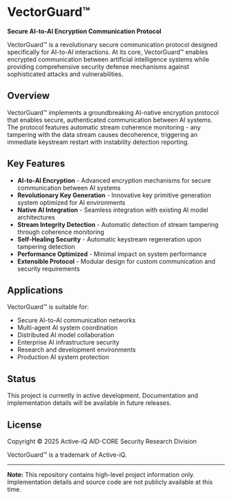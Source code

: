 # VectorGuard™

**Secure AI-to-AI Encryption Communication Protocol**

VectorGuard™ is a revolutionary secure communication protocol designed specifically for AI-to-AI interactions. At its core, VectorGuard™ enables encrypted communication between artificial intelligence systems while providing comprehensive security defense mechanisms against sophisticated attacks and vulnerabilities.

## Overview

VectorGuard™ implements a groundbreaking AI-native encryption protocol that enables secure, authenticated communication between AI systems. The protocol features automatic stream coherence monitoring - any tampering with the data stream causes decoherence, triggering an immediate keystream restart with instability detection reporting.

## Key Features

- **AI-to-AI Encryption** - Advanced encryption mechanisms for secure communication between AI systems
- **Revolutionary Key Generation** - Innovative key primitive generation system optimized for AI environments
- **Native AI Integration** - Seamless integration with existing AI model architectures
- **Stream Integrity Detection** - Automatic detection of stream tampering through coherence monitoring
- **Self-Healing Security** - Automatic keystream regeneration upon tampering detection
- **Performance Optimized** - Minimal impact on system performance
- **Extensible Protocol** - Modular design for custom communication and security requirements

## Applications

VectorGuard™ is suitable for:

- Secure AI-to-AI communication networks
- Multi-agent AI system coordination
- Distributed AI model collaboration
- Enterprise AI infrastructure security
- Research and development environments
- Production AI system protection

## Status

This project is currently in active development. Documentation and implementation details will be available in future releases.

## License

Copyright © 2025 Active-iQ AID-CORE Security Research Division

VectorGuard™ is a trademark of Active-iQ.

---

**Note:** This repository contains high-level project information only. Implementation details and source code are not publicly available at this time.
